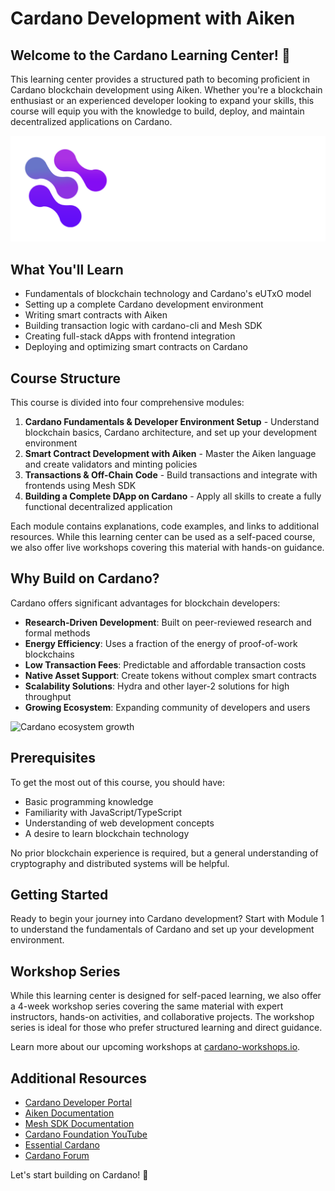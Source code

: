 # Cardano Development with Aiken

## Welcome to the Cardano Learning Center! 🌟

This learning center provides a structured path to becoming proficient in Cardano blockchain development using Aiken. Whether you're a blockchain enthusiast or an experienced developer looking to expand your skills, this course will equip you with the knowledge to build, deploy, and maintain decentralized applications on Cardano.

![Cardano and Aiken logos](https://raw.githubusercontent.com/aiken-lang/branding/main/assets/logo-light.png)

## What You'll Learn

- Fundamentals of blockchain technology and Cardano's eUTxO model
- Setting up a complete Cardano development environment
- Writing smart contracts with Aiken
- Building transaction logic with cardano-cli and Mesh SDK
- Creating full-stack dApps with frontend integration
- Deploying and optimizing smart contracts on Cardano

## Course Structure

This course is divided into four comprehensive modules:

1. **Cardano Fundamentals & Developer Environment Setup** - Understand blockchain basics, Cardano architecture, and set up your development environment
2. **Smart Contract Development with Aiken** - Master the Aiken language and create validators and minting policies
3. **Transactions & Off-Chain Code** - Build transactions and integrate with frontends using Mesh SDK
4. **Building a Complete DApp on Cardano** - Apply all skills to create a fully functional decentralized application

Each module contains explanations, code examples, and links to additional resources. While this learning center can be used as a self-paced course, we also offer live workshops covering this material with hands-on guidance.

## Why Build on Cardano?

Cardano offers significant advantages for blockchain developers:

- **Research-Driven Development**: Built on peer-reviewed research and formal methods
- **Energy Efficiency**: Uses a fraction of the energy of proof-of-work blockchains
- **Low Transaction Fees**: Predictable and affordable transaction costs
- **Native Asset Support**: Create tokens without complex smart contracts
- **Scalability Solutions**: Hydra and other layer-2 solutions for high throughput
- **Growing Ecosystem**: Expanding community of developers and users

![Cardano ecosystem growth](https://ucarecdn.com/ff24706e-4aa8-4b7b-a44c-798b7cc5345b/)

## Prerequisites

To get the most out of this course, you should have:
- Basic programming knowledge
- Familiarity with JavaScript/TypeScript
- Understanding of web development concepts
- A desire to learn blockchain technology

No prior blockchain experience is required, but a general understanding of cryptography and distributed systems will be helpful.

## Getting Started

Ready to begin your journey into Cardano development? Start with Module 1 to understand the fundamentals of Cardano and set up your development environment.

## Workshop Series

While this learning center is designed for self-paced learning, we also offer a 4-week workshop series covering the same material with expert instructors, hands-on activities, and collaborative projects. The workshop series is ideal for those who prefer structured learning and direct guidance.

Learn more about our upcoming workshops at [cardano-workshops.io](https://cardano-workshops.io).

## Additional Resources

- [Cardano Developer Portal](https://developers.cardano.org/)
- [Aiken Documentation](https://aiken-lang.org/)
- [Mesh SDK Documentation](https://meshjs.dev/)
- [Cardano Foundation YouTube](https://www.youtube.com/c/CardanoFoundation)
- [Essential Cardano](https://www.essentialcardano.io/)
- [Cardano Forum](https://forum.cardano.org/c/developers/29)

Let's start building on Cardano! 🚀